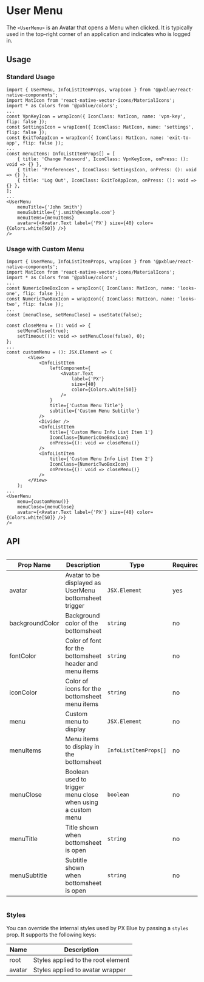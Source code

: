 # User Menu

The `<UserMenu>` is an Avatar that opens a Menu when clicked. It is typically used in the top-right corner of an application and indicates who is logged in.

<!-- <img width="300" alt="User Menu component" src="./images/userMenu.png"> -->

## Usage

### Standard Usage

```tsx
import { UserMenu, InfoListItemProps, wrapIcon } from '@pxblue/react-native-components';
import MatIcon from 'react-native-vector-icons/MaterialIcons';
import * as Colors from '@pxblue/colors';
...
const VpnKeyIcon = wrapIcon({ IconClass: MatIcon, name: 'vpn-key', flip: false });
const SettingsIcon = wrapIcon({ IconClass: MatIcon, name: 'settings', flip: false });
const ExitToAppIcon = wrapIcon({ IconClass: MatIcon, name: 'exit-to-app', flip: false });
...
const menuItems: InfoListItemProps[] = [
    { title: 'Change Password', IconClass: VpnKeyIcon, onPress: (): void => {} },
    { title: 'Preferences', IconClass: SettingsIcon, onPress: (): void => {} },
    { title: 'Log Out', IconClass: ExitToAppIcon, onPress: (): void => {} },
];
...
<UserMenu
    menuTitle={'John Smith'}
    menuSubtitle={'j.smith@example.com'}
    menuItems={menuItems}
    avatar={<Avatar.Text label={'PX'} size={40} color={Colors.white[50]} />}
/>
```

### Usage with Custom Menu

```tsx
import { UserMenu, InfoListItemProps, wrapIcon } from '@pxblue/react-native-components';
import MatIcon from 'react-native-vector-icons/MaterialIcons';
import * as Colors from '@pxblue/colors';
...
const NumericOneBoxIcon = wrapIcon({ IconClass: MatIcon, name: 'looks-one', flip: false });
const NumericTwoBoxIcon = wrapIcon({ IconClass: MatIcon, name: 'looks-two', flip: false });
...
const [menuClose, setMenuClose] = useState(false);

const closeMenu = (): void => {
    setMenuClose(true);
    setTimeout((): void => setMenuClose(false), 0);
};
...
const customMenu = (): JSX.Element => (
        <View>
            <InfoListItem
                leftComponent={
                    <Avatar.Text
                        label={'PX'}
                        size={40}
                        color={Colors.white[50]}
                    />
                }
                title={'Custom Menu Title'}
                subtitle={'Custom Menu Subtitle'}
            />
            <Divider />
            <InfoListItem
                title={'Custom Menu Info List Item 1'}
                IconClass={NumericOneBoxIcon}
                onPress={(): void => closeMenu()}
            />
            <InfoListItem
                title={'Custom Menu Info List Item 2'}
                IconClass={NumericTwoBoxIcon}
                onPress={(): void => closeMenu()}
            />
        </View>
    );
...
<UserMenu
    menu={customMenu()}
    menuClose={menuClose}
    avatar={<Avatar.Text label={'PX'} size={40} color={Colors.white[50]} />}
/>
```

## API

<div style="overflow: auto">

| Prop Name       | Description                                                 | Type                  | Required | Default             |
| --------------- | ----------------------------------------------------------- | --------------------- | -------- | ------------------- |
| avatar          | Avatar to be displayed as UserMenu bottomsheet trigger      | `JSX.Element`         | yes      |                     |
| backgroundColor | Background color of the bottomsheet                         | `string`              | no       |                     |
| fontColor       | Color of font for the bottomsheet header and menu items     | `string`              | no       |                     | 
| iconColor       | Color of icons for the bottomsheet menu items               | `string`              | no       |                     | 
| menu            | Custom menu to display                                      | `JSX.Element`         | no       |                     |
| menuItems       | Menu items to display in the bottomsheet                    | `InfoListItemProps[]` | no       |                     |
| menuClose       | Boolean used to trigger menu close when using a custom menu | `boolean`             | no       |                     |
| menuTitle       | Title shown when bottomsheet is open                        | `string`              | no       |                     |
| menuSubtitle    | Subtitle shown when bottomsheet is open                     | `string`              | no       |                     |
</div>

### Styles

You can override the internal styles used by PX Blue by passing a `styles` prop. It supports the following keys:

| Name   | Description                         |
| ------ | ----------------------------------- |
| root   | Styles applied to the root element  |
| avatar | Styles applied to avatar wrapper    |